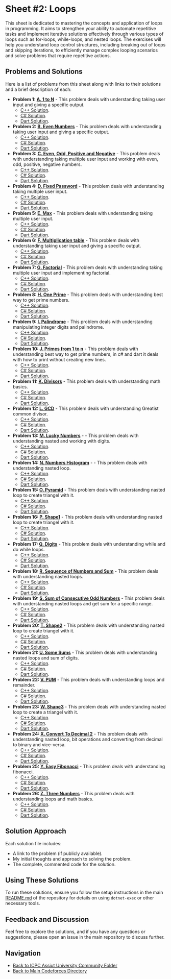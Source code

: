 # Sheet #2: Loops

This sheet is dedicated to mastering the concepts and application of loops in programming. It aims to strengthen your ability to automate repetitive tasks and implement iterative solutions effectively through various types of loops such as for-loops, while-loops, and nested loops. The exercises will help you understand loop control structures, including breaking out of loops and skipping iterations, to efficiently manage complex looping scenarios and solve problems that require repetitive actions.

## Problems and Solutions

Here is a list of problems from this sheet along with links to their solutions and a brief description of each:

- **Problem 1: [A. 1 to N](./A.%201%20to%20N/)** - This problem deals with understanding taking user input and giving a specific output.
    - [C++ Solution](./A.%201%20to%20N/main.cpp).
    - [C# Solution](./A.%201%20to%20N/main.cs).
    - [Dart Solution](./A.%201%20to%20N/main.dart).
- **Problem 2: [B. Even Numbers](./B.%20Even%20Numbers/)** - This problem deals with understanding taking user input and giving a specific output.
    - [C++ Solution](./B.%20Even%20Numbers/main.cpp).
    - [C# Solution](./B.%20Even%20Numbers/main.cs).
    - [Dart Solution](./B.%20Even%20Numbers/main.dart).
- **Problem 3: [C. Even, Odd, Positive and Negative](./C.%20Even,%20Odd,%20Positive%20and%20Negative/)** - This problem deals with understanding taking multiple user input and working with even, odd, positive, negative numbers.
    - [C++ Solution](./C.%20Even,%20Odd,%20Positive%20and%20Negative/main.cpp).
    - [C# Solution](./C.%20Even,%20Odd,%20Positive%20and%20Negative/main.cs).
    - [Dart Solution](./C.%20Even,%20Odd,%20Positive%20and%20Negative/main.dart).
- **Problem 4: [D. Fixed Password](./D.%20Fixed%20Password/)** - This problem deals with understanding taking multiple user input.
    - [C++ Solution](./D.%20Fixed%20Password/main.cpp).
    - [C# Solution](./D.%20Fixed%20Password/main.cs).
    - [Dart Solution](./D.%20Fixed%20Password/main.dart).
- **Problem 5: [E. Max](./E.%20Max/)** - This problem deals with understanding taking multiple user input.
    - [C++ Solution](./E.%20Max/main.cpp).
    - [C# Solution](./E.%20Max/main.cs).
    - [Dart Solution](./E.%20Max/main.dart).
- **Problem 6: [F. Multiplication table](./F.%20Multiplication%20table/)** - This problem deals with understanding taking user input and giving a specific output.
    - [C++ Solution](./F.%20Multiplication%20table/main.cpp).
    - [C# Solution](./F.%20Multiplication%20table/main.cs).
    - [Dart Solution](./F.%20Multiplication%20table/main.dart).
- **Problem 7: [G. Factorial](./G.%20Factorial/)** - This problem deals with understanding taking multiple user input and implementing factorial.
    - [C++ Solution](./G.%20Factorial/main.cpp).
    - [C# Solution](./G.%20Factorial/main.cs).
    - [Dart Solution](./G.%20Factorial/main.dart).
- **Problem 8: [H. One Prime](./H.%20One%20Prime/)** - This problem deals with understanding best way to get prime numbers.
    - [C++ Solution](./H.%20One%20Prime/main.cpp).
    - [C# Solution](./H.%20One%20Prime/main.cs).
    - [Dart Solution](./H.%20One%20Prime/main.dart).
- **Problem 9: [I. Palindrome](./I.%20Palindrome/)** - This problem deals with understanding manipulating integer digits and palindrome.
    - [C++ Solution](./I.%20Palindrome/main.cpp).
    - [C# Solution](./I.%20Palindrome/main.cs).
    - [Dart Solution](./I.%20Palindrome/main.dart).
- **Problem 10: [J. Primes from 1 to n](./J.%20Primes%20from%201%20to%20n/)** - This problem deals with understanding best way to get prime numbers, in c# and dart it deals with how to print without creating new lines.
    - [C++ Solution](./J.%20Primes%20from%201%20to%20n/main.cpp).
    - [C# Solution](./J.%20Primes%20from%201%20to%20n/main.cs).
    - [Dart Solution](./J.%20Primes%20from%201%20to%20n/main.dart).
- **Problem 11: [K. Divisors](./K.%20Divisors/)** - This problem deals with understanding math basics.
    - [C++ Solution](./K.%20Divisors/main.cpp).
    - [C# Solution](./K.%20Divisors/main.cs).
    - [Dart Solution](./K.%20Divisors/main.dart).
- **Problem 12: [L. GCD](./L.%20GCD/)** - This problem deals with understanding Greatist common divisor.
    - [C++ Solution](./L.%20GCD/main.cpp).
    - [C# Solution](./L.%20GCD/main.cs).
    - [Dart Solution](./L.%20GCD/main.dart).
- **Problem 13: [M. Lucky Numbers](./M.%20Lucky%20Numbers/)** -  - This problem deals with understanding nasted and working with digits.
    - [C++ Solution](./M.%20Lucky%20Numbers/main.cpp).
    - [C# Solution](./M.%20Lucky%20Numbers/main.cs).
    - [Dart Solution](./M.%20Lucky%20Numbers/main.dart).
- **Problem 14: [N. Numbers Histogram](./N.%20Numbers%20Histogram/)** -  - This problem deals with understanding nasted loop.
    - [C++ Solution](./N.%20Numbers%20Histogram/main.cpp).
    - [C# Solution](./N.%20Numbers%20Histogram/main.cs).
    - [Dart Solution](./N.%20Numbers%20Histogram/main.dart).
- **Problem 15: [O. Pyramid](./O.%20Pyramid/)** - This problem deals with understanding nasted loop to create triangel with it.
    - [C++ Solution](./O.%20Pyramid/main.cpp).
    - [C# Solution](./O.%20Pyramid/main.cs).
    - [Dart Solution](./O.%20Pyramid/main.dart).
- **Problem 16: [P. Shape1](./P.%20Shape1/)** - This problem deals with understanding nasted loop to create triangel with it.
    - [C++ Solution](./P.%20Shape1/main.cpp).
    - [C# Solution](./P.%20Shape1/main.cs).
    - [Dart Solution](./P.%20Shape1/main.dart).
- **Problem 17: [Q. Digits](./Q.%20Digits/)** - This problem deals with understanding while and do while loops.
    - [C++ Solution](./Q.%20Digits/main.cpp).
    - [C# Solution](./Q.%20Digits/main.cs).
    - [Dart Solution](./Q.%20Digits/main.dart).
- **Problem 18: [R. Sequence of Numbers and Sum](./R.%20Sequence%20of%20Numbers%20and%20Sum/)** - This problem deals with understanding nasted loops.
    - [C++ Solution](./R.%20Sequence%20of%20Numbers%20and%20Sum/main.cpp).
    - [C# Solution](./R.%20Sequence%20of%20Numbers%20and%20Sum/main.cs).
    - [Dart Solution](./R.%20Sequence%20of%20Numbers%20and%20Sum/main.dart).
- **Problem 19: [S. Sum of Consecutive Odd Numbers](./S.%20Sum%20of%20Consecutive%20Odd%20Numbers/)** - This problem deals with understanding nasted loops and get sum for a specific range.
    - [C++ Solution](./S.%20Sum%20of%20Consecutive%20Odd%20Numbers/main.cpp).
    - [C# Solution](./S.%20Sum%20of%20Consecutive%20Odd%20Numbers/main.cs).
    - [Dart Solution](./S.%20Sum%20of%20Consecutive%20Odd%20Numbers/main.dart).
- **Problem 20: [T. Shape2](./T.%20Shape2/)** - This problem deals with understanding nasted loop to create triangel with it.
    - [C++ Solution](./T.%20Shape2/main.cpp).
    - [C# Solution](./T.%20Shape2/main.cs).
    - [Dart Solution](./T.%20Shape2/main.dart).
- **Problem 21: [U. Some Sums](./U.%20Some%20Sums/)** - This problem deals with understanding nasted loops and sum of digits.
    - [C++ Solution](./U.%20Some%20Sums/main.cpp).
    - [C# Solution](./U.%20Some%20Sums/main.cs).
    - [Dart Solution](./U.%20Some%20Sums/main.dart).
- **Problem 22: [V. PUM](./V.%20PUM/)** - This problem deals with understanding loops and remainder.
    - [C++ Solution](./V.%20PUM/main.cpp).
    - [C# Solution](./V.%20PUM/main.cs).
    - [Dart Solution](./V.%20PUM/main.dart).
- **Problem 23: [W. Shape3](./W%20Shape3/)** - This problem deals with understanding nasted loop to create a triangel with it.
    - [C++ Solution](./W%20Shape3/main.cpp).
    - [C# Solution](./W%20Shape3/main.cs).
    - [Dart Solution](./W%20Shape3/main.dart).
- **Problem 24: [X. Convert To Decimal 2](./X.%20Convert%20To%20Decimal%202/)** - This problem deals with understanding nasted loop, bit operations and converting from decimal to binary and vice-versa.
    - [C++ Solution](./X.%20Convert%20To%20Decimal%202/main.cpp).
    - [C# Solution](./X.%20Convert%20To%20Decimal%202/main.cs).
    - [Dart Solution](./X.%20Convert%20To%20Decimal%202/main.dart).
- **Problem 25: [Y. Easy Fibonacci](./Y.%20Easy%20Fibonacci/)** - This problem deals with understanding fibonacci.
    - [C++ Solution](./Y.%20Easy%20Fibonacci/main.cpp).
    - [C# Solution](./Y.%20Easy%20Fibonacci/main.cs).
    - [Dart Solution](./Y.%20Easy%20Fibonacci/main.dart).
- **Problem 26: [Z. Three Numbers](./Z.%20Three%20Numbers/)** - This problem deals with understanding loops and math basics.
    - [C++ Solution](./Z.%20Three%20Numbers/main.cpp).
    - [C# Solution](./Z.%20Three%20Numbers/main.cs).
    - [Dart Solution](./Z.%20Three%20Numbers/main.dart).

## Solution Approach

Each solution file includes:
- A link to the problem (if publicly available).
- My initial thoughts and approach to solving the problem.
- The complete, commented code for the solution.

## Using These Solutions

To run these solutions, ensure you follow the setup instructions in the main [README.md](/README.md) of the repository for details on using `dotnet-exec` or other necessary tools.

## Feedback and Discussion

Feel free to explore the solutions, and if you have any questions or suggestions, please open an issue in the main repository to discuss further.

## Navigation

- [Back to ICPC Assiut University Community Folder](../)
- [Back to Main Codeforces Directory](../../)
